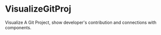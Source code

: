 VisualizeGitProj
================

Visualize A Git Project, show developer's contribution and connections with components.
